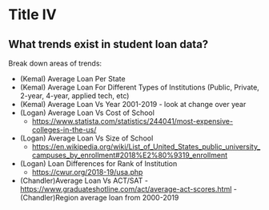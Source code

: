 # Title IV

## What trends exist in student loan data? 

Break down areas of trends: 
  - (Kemal) Average Loan Per State 
  - (Kemal) Average Loan For Different Types of Institutions (Public, Private, 2-year, 4-year, applied tech, etc)
  - (Kemal) Average Loan Vs Year 2001-2019 - look at change over year
  - (Logan) Average Loan Vs Cost of School
    - https://www.statista.com/statistics/244041/most-expensive-colleges-in-the-us/
  - (Logan) Average Loan Vs Size of School
    - https://en.wikipedia.org/wiki/List_of_United_States_public_university_campuses_by_enrollment#2018%E2%80%9319_enrollment
  - (Logan) Loan Differences for Rank of Institution
    - https://cwur.org/2018-19/usa.php 
  - (Chandler)Average Loan Vs ACT/SAT
      -https://www.graduateshotline.com/act/average-act-scores.html
  -(Chandler)Region average loan from 2000-2019
